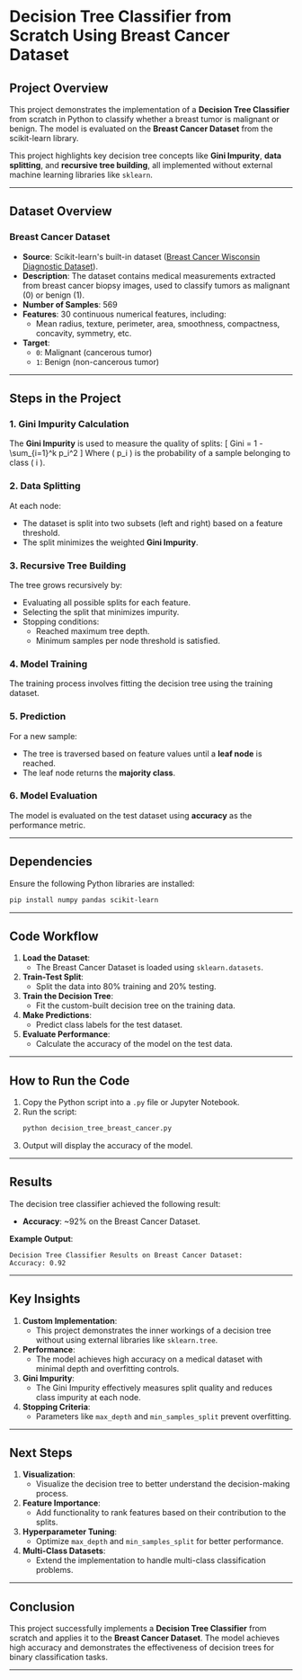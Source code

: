 # **Decision Tree Classifier from Scratch Using Breast Cancer Dataset**

## **Project Overview**
This project demonstrates the implementation of a **Decision Tree Classifier** from scratch in Python to classify whether a breast tumor is malignant or benign. The model is evaluated on the **Breast Cancer Dataset** from the scikit-learn library.

This project highlights key decision tree concepts like **Gini Impurity**, **data splitting**, and **recursive tree building**, all implemented without external machine learning libraries like `sklearn`.

---

## **Dataset Overview**

### **Breast Cancer Dataset**
- **Source**: Scikit-learn's built-in dataset ([Breast Cancer Wisconsin Diagnostic Dataset](https://archive.ics.uci.edu/ml/datasets/Breast+Cancer+Wisconsin+%28Diagnostic%29)).
- **Description**: The dataset contains medical measurements extracted from breast cancer biopsy images, used to classify tumors as malignant (0) or benign (1).
- **Number of Samples**: 569
- **Features**: 30 continuous numerical features, including:
   - Mean radius, texture, perimeter, area, smoothness, compactness, concavity, symmetry, etc.
- **Target**: 
   - `0`: Malignant (cancerous tumor)
   - `1`: Benign (non-cancerous tumor)

---

## **Steps in the Project**

### **1. Gini Impurity Calculation**
The **Gini Impurity** is used to measure the quality of splits:
\[
Gini = 1 - \sum_{i=1}^k p_i^2
\]
Where \( p_i \) is the probability of a sample belonging to class \( i \).

### **2. Data Splitting**
At each node:
- The dataset is split into two subsets (left and right) based on a feature threshold.
- The split minimizes the weighted **Gini Impurity**.

### **3. Recursive Tree Building**
The tree grows recursively by:
- Evaluating all possible splits for each feature.
- Selecting the split that minimizes impurity.
- Stopping conditions:
   - Reached maximum tree depth.
   - Minimum samples per node threshold is satisfied.

### **4. Model Training**
The training process involves fitting the decision tree using the training dataset.

### **5. Prediction**
For a new sample:
- The tree is traversed based on feature values until a **leaf node** is reached.
- The leaf node returns the **majority class**.

### **6. Model Evaluation**
The model is evaluated on the test dataset using **accuracy** as the performance metric.

---

## **Dependencies**
Ensure the following Python libraries are installed:
```bash
pip install numpy pandas scikit-learn
```

---

## **Code Workflow**
1. **Load the Dataset**:
   - The Breast Cancer Dataset is loaded using `sklearn.datasets`.
2. **Train-Test Split**:
   - Split the data into 80% training and 20% testing.
3. **Train the Decision Tree**:
   - Fit the custom-built decision tree on the training data.
4. **Make Predictions**:
   - Predict class labels for the test dataset.
5. **Evaluate Performance**:
   - Calculate the accuracy of the model on the test data.

---

## **How to Run the Code**
1. Copy the Python script into a `.py` file or Jupyter Notebook.
2. Run the script:
   ```bash
   python decision_tree_breast_cancer.py
   ```
3. Output will display the accuracy of the model.

---

## **Results**
The decision tree classifier achieved the following result:
- **Accuracy**: ~92% on the Breast Cancer Dataset.

**Example Output**:
```
Decision Tree Classifier Results on Breast Cancer Dataset:
Accuracy: 0.92
```

---

## **Key Insights**
1. **Custom Implementation**:
   - This project demonstrates the inner workings of a decision tree without using external libraries like `sklearn.tree`.
2. **Performance**:
   - The model achieves high accuracy on a medical dataset with minimal depth and overfitting controls.
3. **Gini Impurity**:
   - The Gini Impurity effectively measures split quality and reduces class impurity at each node.
4. **Stopping Criteria**:
   - Parameters like `max_depth` and `min_samples_split` prevent overfitting.

---

## **Next Steps**
1. **Visualization**:
   - Visualize the decision tree to better understand the decision-making process.
2. **Feature Importance**:
   - Add functionality to rank features based on their contribution to the splits.
3. **Hyperparameter Tuning**:
   - Optimize `max_depth` and `min_samples_split` for better performance.
4. **Multi-Class Datasets**:
   - Extend the implementation to handle multi-class classification problems.

---

## **Conclusion**
This project successfully implements a **Decision Tree Classifier** from scratch and applies it to the **Breast Cancer Dataset**. The model achieves high accuracy and demonstrates the effectiveness of decision trees for binary classification tasks.

---


